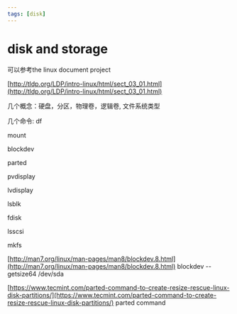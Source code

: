 ```yaml
---
tags: [disk]
---
```


# disk and storage

可以参考the linux document project

[http://tldp.org/LDP/intro-linux/html/sect_03_01.html](http://tldp.org/LDP/intro-linux/html/sect_03_01.html)

几个概念：硬盘，分区，物理卷，逻辑卷, 文件系统类型

几个命令:
df

mount

blockdev

parted

pvdisplay

lvdisplay

lsblk

fdisk

lsscsi

mkfs




[http://man7.org/linux/man-pages/man8/blockdev.8.html](http://man7.org/linux/man-pages/man8/blockdev.8.html)
blockdev --getsize64 /dev/sda

[https://www.tecmint.com/parted-command-to-create-resize-rescue-linux-disk-partitions/](https://www.tecmint.com/parted-command-to-create-resize-rescue-linux-disk-partitions/)
parted command

